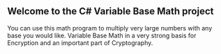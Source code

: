 ## Welcome to the C# Variable Base Math project

You can use this math program to multiply very large numbers with any base you would like.   Variable Base Math in a very strong basis for Encryption and an important part of Cryptography. 


